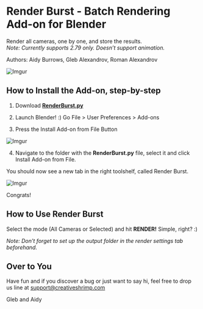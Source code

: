 # Render Burst - Batch Rendering Add-on for Blender 

Render all cameras, one by one, and store the results. <br />
*Note: Currently supports 2.79 only. Doesn’t support animation.<br />*

Authors: Aidy Burrows, Gleb Alexandrov, Roman Alexandrov<br />

![Imgur](https://i.imgur.com/VoyEm7D.jpg)


## How to Install the Add-on, step-by-step

1. Download **[RenderBurst.py](https://github.com/AG-ent/RenderBurst/blob/master/RenderBurst.py)**

2. Launch Blender! :) Go File > User Preferences > Add-ons

3. Press the Install Add-on from File Button

![Imgur](https://i.imgur.com/7YLATlj.png)

4. Navigate to the folder with the **RenderBurst.py** file, select it and click Install Add-on from File.<br />

You should now see a new tab in the right toolshelf, called Render Burst. 

![Imgur](https://i.imgur.com/hkKezey.png)

Congrats!<br />


## How to Use Render Burst

Select the mode (All Cameras or Selected) and hit **RENDER!** Simple, right? :)

*Note: Don’t forget to set up the output folder in the render settings tab beforehand.*


## Over to You

Have fun and if you discover a bug or just want to say hi, feel free to drop us line at support@creativeshrimp.com

Gleb and Aidy


